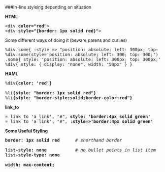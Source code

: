 ###In-line styleing depending on situation

<b>HTML</b>
<pre>
&lt;div <b>color="red"</b>&gt
&lt;div <b>style="{border: 1px solid red}"</b>&gt
</pre>

Some different ways of doing it (beware parens and curlies)
<pre>
%div.some{ :style => "position: absolute; left: 300px; top: 300px;" }
%div.some(style='position: absolute; left: 300; top: 300;')
.some{ style: 'position: absolute; left: 300px; top: 300px;' }
%div{ style: { display: "none", width: "50px" } }
</pre>

<b>HAML</b>
<pre>
%div<b>{color: 'red'}</b>

%li<b>{style: "border: 1px solid red"}</b>
%li<b>{style: "border-style:solid;border-color:red"}</b>
</pre>

<b>link_to</b>
<pre>
= link_to 'a_link', "#", <b>style: 'border:4px solid green'</b>
= link_to 'a_link', "#", <b>:style=>'border:4px solid green'</b>
</pre>

<b>Some Useful Styling</b>
<pre>
<b>border: 1px solid red</b>      <em># shorthand border</em>

<b>list-style: none</b>          <em> # no bullet points in list item</em>
<b>list-style-type: none</b>

<b>width: max-content;</b> 
</pre>
